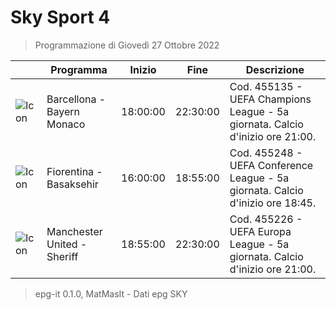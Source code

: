 # Sky Sport 4
> Programmazione di Giovedì 27 Ottobre 2022

||Programma|Inizio|Fine|Descrizione|
|---|---|---|---|---|
|![Icon](https://guidatv.sky.it/uuid/47f715d5-1e6c-47ab-aaf3-2c2df1998293/cover?md5ChecksumParam=90576e2adb8fafb765cf431d4e0ad127)|Barcellona - Bayern Monaco|18:00:00|22:30:00|Cod. 455135 - UEFA Champions League - 5a giornata. Calcio d&#039;inizio ore 21:00.
|![Icon](https://guidatv.sky.it/uuid/95583c2b-f10a-4377-a8c1-d26527c348d0/cover?md5ChecksumParam=af65d014549669a974a3f858997e6d06)|Fiorentina - Basaksehir|16:00:00|18:55:00|Cod. 455248 - UEFA Conference League - 5a giornata. Calcio d&#039;inizio ore 18:45.
|![Icon](https://guidatv.sky.it/uuid/cb429f5c-c113-46a5-b260-c84c6adc0a0f/cover?md5ChecksumParam=87845a23ee66a420700b26f7261f8e66)|Manchester United - Sheriff|18:55:00|22:30:00|Cod. 455226 - UEFA Europa League - 5a giornata. Calcio d&#039;inizio ore 21:00.



 > epg-it 0.1.0, MatMasIt - Dati epg SKY